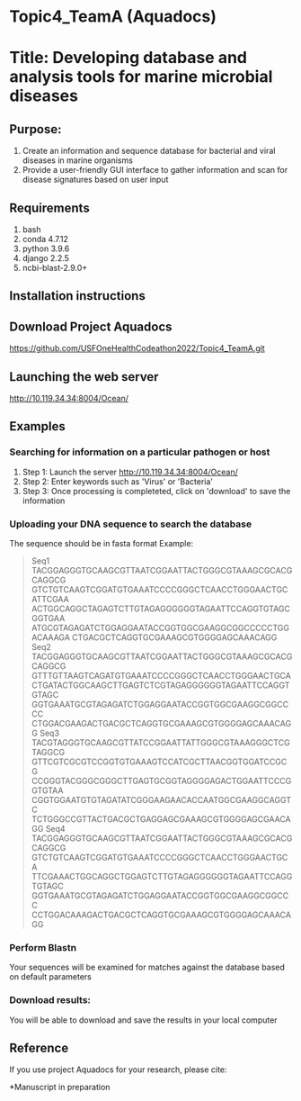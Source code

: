 # Topic4_TeamA (Aquadocs)

# Title: Developing database and analysis tools for marine microbial diseases

## Purpose: 

1) Create an information and sequence database for bacterial and viral diseases in marine organisms
2) Provide a user-friendly GUI interface to gather information and scan for disease signatures based on user input

## Requirements
1) bash
2) conda 4.7.12
3) python 3.9.6
4) django 2.2.5
5) ncbi-blast-2.9.0+

## Installation instructions

## Download Project Aquadocs

https://github.com/USFOneHealthCodeathon2022/Topic4_TeamA.git

## Launching the web server

http://10.119.34.34:8004/Ocean/

## Examples

### Searching for information on a particular pathogen or host

1) Step 1: Launch the server http://10.119.34.34:8004/Ocean/
2) Step 2: Enter keywords such as 'Virus' or 'Bacteria'
3) Step 3: Once processing is completeted, click on 'download' to save the information

### Uploading your DNA sequence to search the database
The sequence should be in fasta format
Example:
>Seq1
TACGGAGGGTGCAAGCGTTAATCGGAATTACTGGGCGTAAAGCGCACGCAGGCG
GTCTGTCAAGTCGGATGTGAAATCCCCGGGCTCAACCTGGGAACTGCATTCGAA
ACTGGCAGGCTAGAGTCTTGTAGAGGGGGGTAGAATTCCAGGTGTAGCGGTGAA
ATGCGTAGAGATCTGGAGGAATACCGGTGGCGAAGGCGGCCCCCTGGACAAAGA
CTGACGCTCAGGTGCGAAAGCGTGGGGAGCAAACAGG
>Seq2
TACGGAGGGTGCAAGCGTTAATCGGAATTACTGGGCGTAAAGCGCACGCAGGCG
GTTTGTTAAGTCAGATGTGAAATCCCCGGGCTCAACCTGGGAACTGCA
CTGATACTGGCAAGCTTGAGTCTCGTAGAGGGGGGTAGAATTCCAGGTGTAGC
GGTGAAATGCGTAGAGATCTGGAGGAATACCGGTGGCGAAGGCGGCCCC
CTGGACGAAGACTGACGCTCAGGTGCGAAAGCGTGGGGAGCAAACAGG
>Seq3
TACGTAGGGTGCAAGCGTTATCCGGAATTATTGGGCGTAAAGGGCTCGTAGGCG
GTTCGTCGCGTCCGGTGTGAAAGTCCATCGCTTAACGGTGGATCCGCG
CCGGGTACGGGCGGGCTTGAGTGCGGTAGGGGAGACTGGAATTCCCGGTGTAA
CGGTGGAATGTGTAGATATCGGGAAGAACACCAATGGCGAAGGCAGGTC
TCTGGGCCGTTACTGACGCTGAGGAGCGAAAGCGTGGGGAGCGAACAGG
>Seq4
TACGGAGGGTGCAAGCGTTAATCGGAATTACTGGGCGTAAAGCGCACGCAGGCG
GTCTGTCAAGTCGGATGTGAAATCCCCGGGCTCAACCTGGGAACTGCA
TTCGAAACTGGCAGGCTGGAGTCTTGTAGAGGGGGGTAGAATTCCAGGTGTAGC
GGTGAAATGCGTAGAGATCTGGAGGAATACCGGTGGCGAAGGCGGCCC
CCTGGACAAAGACTGACGCTCAGGTGCGAAAGCGTGGGGAGCAAACAGG

### Perform Blastn

Your sequences will be examined for matches against the database based on default parameters

### Download results:

You will be able to download and save the results in your local computer

## Reference

If you use project Aquadocs for your research, please cite:

*Manuscript in preparation
